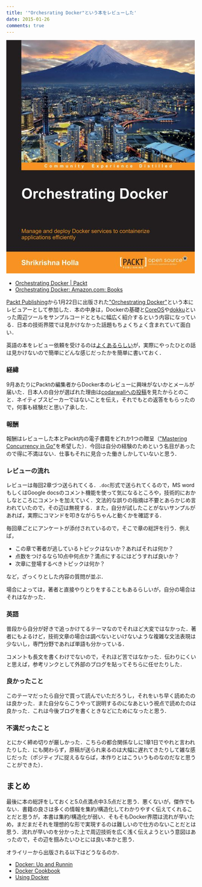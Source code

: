 ```yaml
---
title: '"Orchesrating Docker"という本をレビューした'
date: 2015-01-26
comments: true
---
```


<img src="/images/orchestrating_docker.jpg" class="image"/>

- [Orchestrating Docker | Packt ](https://www.packtpub.com/virtualization-and-cloud/orchestrating-docker)
- [Orchestrating Docker: Amazon.com: Books](http://www.amazon.com/Orchestrating-Docker-Shrikrishna-Holla/dp/1783984783)

[Packt Publishing](https://www.packtpub.com/)から1月22日に出版された["Orchestrating Docker"](https://www.packtpub.com/virtualization-and-cloud/orchestrating-docker)という本にレビュアーとして参加した．本の中身は，Dockerの基礎と[CoreOS](https://coreos.com/)や[dokku](https://github.com/progrium/dokku)といった周辺ツールをサンプルコードとともに幅広く紹介するという内容になっている．日本の技術界隈では見かけなかった話題もちょくちょく含まれていて面白い．

英語の本をレビュー依頼を受けるのは[よくあるらしい](https://twitter.com/repeatedly/status/503111928923713536)が，実際にやったひとの話は見かけないので簡単にどんな感じだったかを簡単に書いておく．

### 経緯

9月あたりにPacktの編集者からDocker本のレビューに興味がないかとメールが届いた．日本人の自分が選ばれた理由は[codarwallへの投稿](https://coderwall.com/p/u/tcnksm)を見たからとのこと．ネイティブスピーカーではないことを伝え，それでもとの返答をもらったので，何事も経験だと思い了承した．

### 報酬

報酬はレビューした本とPackt内の電子書籍をどれか1つの贈呈（["Mastering Concurrency in Go"](https://www.packtpub.com/application-development/mastering-concurrency-go)を希望した）．今回は自分の経験のためという名目があったので得に不満はない．仕事もそれに見合った働きしかしていないと思う．

### レビューの流れ

レビューは毎回2章づつ送られてくる．`.doc`形式で送られてくるので，MS wordもしくはGoogle docsのコメント機能を使って気になるところや，技術的におかしなところにコメントを加えていく．文法的な誤りの指摘は不要とあらかじめ言われていたので，その辺は無視する．また，自分が試したことがないサンプルがあれば，実際にコマンドを叩きながらちゃんと動くかを確認する．

毎回章ごとにアンケートが添付されているので，そこで章の総評を行う．例えば，

- この章で著者が逃しているトピックはないか？あればそれは何か？
- 点数をつけるなら10点中何点か？満点にするにはどうすれば良いか？
- 次章に登場するべきトピックは何か？

など，ざっくりとした内容の質問が並ぶ．

場合によっては，著者と直接やりとりをすることもあるらしいが，自分の場合はそれはなかった．

### 英語

普段から自分が好きで追っかけてるテーマなのでそれほど大変ではなかった．著者にもよるけど，技術文章の場合は調べないといけないような複雑な文法表現は少ないし，専門分野であれば単語も分かっている．

コメントも長文を書くわけでないので，それほど苦ではなかった．伝わりにくいと思えば，参考リンクとして外部のブログを貼ってそちらに任せたりした．

### 良かったこと

このテーマだったら自分で買って読んでいただろうし，それをいち早く読めたのは良かった．また自分ならこうやって説明するのになあという視点で読めたのは良かった．これは今後ブログを書くときなどにためになったと思う．

### 不満だったこと

とにかく締め切りが厳しかった．こちらの都合関係なしに1章1日でやれと言われたりした．にも関わらず，原稿が送られ来るのは大幅に遅れてきたりして雑な感じだった（ポジティブに捉えるならば，本作りとはこういうものなのだなと思うことができた）．

## まとめ

最後に本の総評をしておくと5.0点満点中3.5点だと思う．悪くないが，傑作でもない．書籍の良さは多くの情報を集約/構造化してわかりやすく伝えてくれることだと思うが，本書は集約/構造化が弱い．そもそもDocker界隈は流れが早いため，まだまだそれを理想的な形で実現するのは難しいので仕方のないことだとは思う．流れが早いのを分かった上で周辺技術を広く浅く伝えようという意図はあったので，その辺を掴みたいひとには良い本かと思う．

オライリーから出版される以下はどうなるのか．

- [Docker: Up and Runnin](http://www.amazon.com/gp/product/1491917571/ref=pd_lpo_sbs_dp_ss_1?pf_rd_p=1944687742&pf_rd_s=lpo-top-stripe-1&pf_rd_t=201&pf_rd_i=1783984783&pf_rd_m=ATVPDKIKX0DER&pf_rd_r=0TN7FPBYNDKAYFTF99FB)
- [Docker Cookbook](http://www.amazon.com/gp/product/149191971X/ref=pd_lpo_sbs_dp_ss_3?pf_rd_p=1944687742&pf_rd_s=lpo-top-stripe-1&pf_rd_t=201&pf_rd_i=1783984783&pf_rd_m=ATVPDKIKX0DER&pf_rd_r=0TN7FPBYNDKAYFTF99FB)
- [Using Docker](http://www.amazon.com/gp/product/1491915765/ref=pd_lpo_sbs_dp_ss_2?pf_rd_p=1944687742&pf_rd_s=lpo-top-stripe-1&pf_rd_t=201&pf_rd_i=1783984783&pf_rd_m=ATVPDKIKX0DER&pf_rd_r=0TN7FPBYNDKAYFTF99FB)

